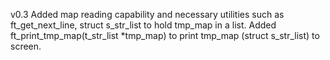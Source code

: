 v0.3		Added map reading capability and necessary utilities such as ft_get_next_line,
			struct s_str_list to hold tmp_map in a list.
			Added ft_print_tmp_map(t_str_list *tmp_map) to print tmp_map (struct s_str_list)
			to screen.